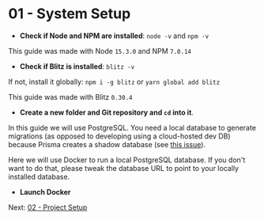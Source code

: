 # 01 - System Setup

- **Check if Node and NPM are installed**: `node -v` and `npm -v`

This guide was made with Node `15.3.0` and NPM `7.0.14`

- **Check if Blitz is installed**: `blitz -v`

If not, install it globally: `npm i -g blitz` or `yarn global add blitz`

This guide was made with Blitz `0.30.4`

- **Create a new folder and Git repository and `cd` into it**.

In this guide we will use PostgreSQL. You need a local database to generate migrations (as opposed to developing using a cloud-hosted dev DB) because Prisma creates a shadow database (see [this issue](https://github.com/prisma/prisma/issues/4571#issuecomment-747496127)).

Here we will use Docker to run a local PostgreSQL database. If you don't want to do that, please tweak the database URL to point to your locally installed database.

- **Launch Docker**

Next: [02 - Project Setup](/02-project-setup#readme)